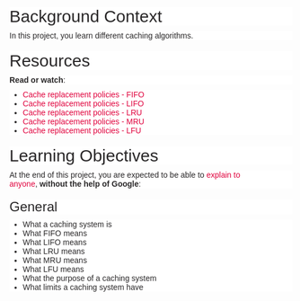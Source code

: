 <h2 style="box-sizing: border-box; font-family: aktiv-grotesk, sans-serif; font-weight: 500; line-height: 1.1; color: rgb(41, 39, 40); margin-top: 20px; margin-bottom: 10px; font-size: 30px; font-style: normal; font-variant-ligatures: normal; font-variant-caps: normal; letter-spacing: normal; orphans: 2; text-align: start; text-indent: 0px; text-transform: none; white-space: normal; widows: 2; word-spacing: 0px; -webkit-text-stroke-width: 0px; background-color: rgb(255, 255, 255); text-decoration-thickness: initial; text-decoration-style: initial; text-decoration-color: initial;">Background Context</h2>
<p style="box-sizing: border-box; margin: 0px 0px 10px; color: rgb(41, 39, 40); font-family: aktiv-grotesk, sans-serif; font-size: 14px; font-style: normal; font-variant-ligatures: normal; font-variant-caps: normal; font-weight: 400; letter-spacing: normal; orphans: 2; text-align: start; text-indent: 0px; text-transform: none; white-space: normal; widows: 2; word-spacing: 0px; -webkit-text-stroke-width: 0px; background-color: rgb(255, 255, 255); text-decoration-thickness: initial; text-decoration-style: initial; text-decoration-color: initial;">In this project, you learn different caching algorithms.</p>
<h2 style="box-sizing: border-box; font-family: aktiv-grotesk, sans-serif; font-weight: 500; line-height: 1.1; color: rgb(41, 39, 40); margin-top: 20px; margin-bottom: 10px; font-size: 30px; font-style: normal; font-variant-ligatures: normal; font-variant-caps: normal; letter-spacing: normal; orphans: 2; text-align: start; text-indent: 0px; text-transform: none; white-space: normal; widows: 2; word-spacing: 0px; -webkit-text-stroke-width: 0px; background-color: rgb(255, 255, 255); text-decoration-thickness: initial; text-decoration-style: initial; text-decoration-color: initial;">Resources</h2>
<p style="box-sizing: border-box; margin: 0px 0px 10px; color: rgb(41, 39, 40); font-family: aktiv-grotesk, sans-serif; font-size: 14px; font-style: normal; font-variant-ligatures: normal; font-variant-caps: normal; font-weight: 400; letter-spacing: normal; orphans: 2; text-align: start; text-indent: 0px; text-transform: none; white-space: normal; widows: 2; word-spacing: 0px; -webkit-text-stroke-width: 0px; background-color: rgb(255, 255, 255); text-decoration-thickness: initial; text-decoration-style: initial; text-decoration-color: initial;"><strong style="box-sizing: border-box; font-weight: bold;">Read or watch</strong>:</p>
<ul style="box-sizing: border-box; margin-top: 0px; margin-bottom: 10px; color: rgb(41, 39, 40); font-family: aktiv-grotesk, sans-serif; font-size: 14px; font-style: normal; font-variant-ligatures: normal; font-variant-caps: normal; font-weight: 400; letter-spacing: normal; orphans: 2; text-align: start; text-indent: 0px; text-transform: none; white-space: normal; widows: 2; word-spacing: 0px; -webkit-text-stroke-width: 0px; background-color: rgb(255, 255, 255); text-decoration-thickness: initial; text-decoration-style: initial; text-decoration-color: initial;">
    <li style="box-sizing: border-box;"><a href="https://intranet.hbtn.io/rltoken/4Ub_zi_LxGAeIWZRvqXC8g" title="Cache replacement policies - FIFO" target="_blank" style="box-sizing: border-box; background-color: transparent; color: rgb(224, 0, 60); text-decoration: none;">Cache replacement policies - FIFO</a></li>
    <li style="box-sizing: border-box;"><a href="https://intranet.hbtn.io/rltoken/rAbFN7cZl67p1ecos7i9DA" title="Cache replacement policies - LIFO" target="_blank" style="box-sizing: border-box; background-color: transparent; color: rgb(224, 0, 60); text-decoration: none;">Cache replacement policies - LIFO</a></li>
    <li style="box-sizing: border-box;"><a href="https://intranet.hbtn.io/rltoken/-wHrdtTxPWbMqMwp-rx4Ag" title="Cache replacement policies - LRU" target="_blank" style="box-sizing: border-box; background-color: transparent; color: rgb(224, 0, 60); text-decoration: none;">Cache replacement policies - LRU</a></li>
    <li style="box-sizing: border-box;"><a href="https://intranet.hbtn.io/rltoken/HCX2zXK2-pP8xzadawVXNA" title="Cache replacement policies - MRU" target="_blank" style="box-sizing: border-box; background-color: transparent; color: rgb(224, 0, 60); text-decoration: none;">Cache replacement policies - MRU</a></li>
    <li style="box-sizing: border-box;"><a href="https://intranet.hbtn.io/rltoken/FYockAUCVuM_F-xooethfw" title="Cache replacement policies - LFU" target="_blank" style="box-sizing: border-box; background-color: transparent; color: rgb(224, 0, 60); text-decoration: none;">Cache replacement policies - LFU</a></li>
</ul>
<h2 style="box-sizing: border-box; font-family: aktiv-grotesk, sans-serif; font-weight: 500; line-height: 1.1; color: rgb(41, 39, 40); margin-top: 20px; margin-bottom: 10px; font-size: 30px; font-style: normal; font-variant-ligatures: normal; font-variant-caps: normal; letter-spacing: normal; orphans: 2; text-align: start; text-indent: 0px; text-transform: none; white-space: normal; widows: 2; word-spacing: 0px; -webkit-text-stroke-width: 0px; background-color: rgb(255, 255, 255); text-decoration-thickness: initial; text-decoration-style: initial; text-decoration-color: initial;">Learning Objectives</h2>
<p style="box-sizing: border-box; margin: 0px 0px 10px; color: rgb(41, 39, 40); font-family: aktiv-grotesk, sans-serif; font-size: 14px; font-style: normal; font-variant-ligatures: normal; font-variant-caps: normal; font-weight: 400; letter-spacing: normal; orphans: 2; text-align: start; text-indent: 0px; text-transform: none; white-space: normal; widows: 2; word-spacing: 0px; -webkit-text-stroke-width: 0px; background-color: rgb(255, 255, 255); text-decoration-thickness: initial; text-decoration-style: initial; text-decoration-color: initial;">At the end of this project, you are expected to be able to&nbsp;<a href="https://intranet.hbtn.io/rltoken/cHhMVpo-XBzdLtk8C42Rrg" title="explain to anyone" target="_blank" style="box-sizing: border-box; background-color: transparent; color: rgb(224, 0, 60); text-decoration: none;">explain to anyone</a>,&nbsp;<strong style="box-sizing: border-box; font-weight: bold;">without the help of Google</strong>:</p>
<h3 style="box-sizing: border-box; font-family: aktiv-grotesk, sans-serif; font-weight: 500; line-height: 1.1; color: rgb(41, 39, 40); margin-top: 20px; margin-bottom: 10px; font-size: 24px; font-style: normal; font-variant-ligatures: normal; font-variant-caps: normal; letter-spacing: normal; orphans: 2; text-align: start; text-indent: 0px; text-transform: none; white-space: normal; widows: 2; word-spacing: 0px; -webkit-text-stroke-width: 0px; background-color: rgb(255, 255, 255); text-decoration-thickness: initial; text-decoration-style: initial; text-decoration-color: initial;">General</h3>
<ul style="box-sizing: border-box; margin-top: 0px; margin-bottom: 10px; color: rgb(41, 39, 40); font-family: aktiv-grotesk, sans-serif; font-size: 14px; font-style: normal; font-variant-ligatures: normal; font-variant-caps: normal; font-weight: 400; letter-spacing: normal; orphans: 2; text-align: start; text-indent: 0px; text-transform: none; white-space: normal; widows: 2; word-spacing: 0px; -webkit-text-stroke-width: 0px; background-color: rgb(255, 255, 255); text-decoration-thickness: initial; text-decoration-style: initial; text-decoration-color: initial;">
    <li style="box-sizing: border-box;">What a caching system is</li>
    <li style="box-sizing: border-box;">What FIFO means</li>
    <li style="box-sizing: border-box;">What LIFO means</li>
    <li style="box-sizing: border-box;">What LRU means</li>
    <li style="box-sizing: border-box;">What MRU means</li>
    <li style="box-sizing: border-box;">What LFU means</li>
    <li style="box-sizing: border-box;">What the purpose of a caching system</li>
    <li style="box-sizing: border-box;">What limits a caching system have</li>
</ul>